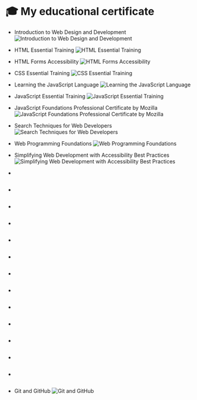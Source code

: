 # 🎓 My educational certificate

- Introduction to Web Design and Development
![Introduction to Web Design and Development](https://github.com/mahmoud-abuyoussef/Certificates/blob/main/LinkedIn_Learning/Introduction_to_Web_Design_and_Development/Introduction_to_Web_Design_and_Development.png)

- HTML Essential Training
![HTML Essential Training](https://github.com/mahmoud-abuyoussef/Certificates/blob/main/LinkedIn_Learning/HTML_Essential_Training/HTML_Essential_Training.png)

- HTML Forms Accessibility
![HTML Forms Accessibility](https://github.com/mahmoud-abuyoussef/Certificates/blob/main/LinkedIn_Learning/HTML_Forms_Accessibility/HTML_Forms_Accessibility.png)

- CSS Essential Training
![CSS Essential Training](https://github.com/mahmoud-abuyoussef/Certificates/blob/main/LinkedIn_Learning/CSS_Essential_Training/CSS_Essential_Training.png)

- Learning the JavaScript Language
![Learning the JavaScript Language](https://github.com/mahmoud-abuyoussef/Certificates/blob/main/LinkedIn_Learning/Learning_the_JavaScript_Language/Learning_the_JavaScript_Language.png)

- JavaScript Essential Training
![JavaScript Essential Training](https://github.com/mahmoud-abuyoussef/Certificates/blob/main/LinkedIn_Learning/JavaScript_Essential_Training/JavaScript_Essential_Training.png)

- JavaScript Foundations Professional Certificate by Mozilla
![JavaScript Foundations Professional Certificate by Mozilla](https://github.com/mahmoud-abuyoussef/Certificates/blob/main/LinkedIn_Learning/JavaScript_Foundations_Professional_Certificate_by_Mozilla/JavaScript_Foundations_Professional_Certificate_by_Mozilla.png)

- Search Techniques for Web Developers
![Search Techniques for Web Developers](https://github.com/mahmoud-abuyoussef/Certificates/blob/main/LinkedIn_Learning/Search_Techniques_for_Web_Developers/Search_Techniques_for_Web_Developers.png)

- Web Programming Foundations
![Web Programming Foundations](https://github.com/mahmoud-abuyoussef/Certificates/blob/main/LinkedIn_Learning/Web_Programming_Foundations/Web_Programming_Foundations.png)

- Simplifying Web Development with Accessibility Best Practices
![Simplifying Web Development with Accessibility Best Practices](https://github.com/mahmoud-abuyoussef/Certificates/blob/main/LinkedIn_Learning/Simplifying_Web_Development_With_Accessibility_Best_Practices/Simplifying_Web_Development_With_Accessibility_Best_Practices.png)

-
![]()

-
![]()

-
![]()

-
![]()

-
![]()

-
![]()

-
![]()

-
![]()

-
![]()

-
![]()

-
![]()

-
![]()

-
![]()

- Git and GitHub
![Git and GitHub](https://github.com/mahmoud-abuyoussef/Certificates/blob/main/Almdrasa/Git_and_GitHub/Git_and_GitHub.png)
